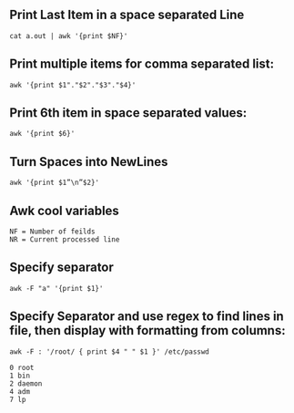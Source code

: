 ## Print Last Item in a space separated Line

```
cat a.out | awk '{print $NF}'
```

## Print multiple items for comma separated list:

```
awk '{print $1"."$2"."$3"."$4}'
```

## Print 6th item in space separated values:

```
awk '{print $6}'
```

## Turn Spaces into NewLines
```
awk '{print $1”\n”$2}'
```

## Awk cool variables

```
NF = Number of feilds
NR = Current processed line
```
## Specify separator
```
awk -F "a" '{print $1}'

```

## Specify Separator and use regex to find lines in file, then display with formatting from columns:

```
awk -F : '/root/ { print $4 " " $1 }' /etc/passwd

0 root
1 bin
2 daemon
4 adm
7 lp
```
